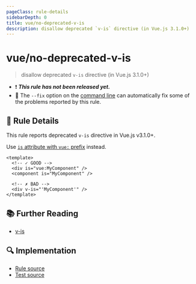 ```yaml
---
pageClass: rule-details
sidebarDepth: 0
title: vue/no-deprecated-v-is
description: disallow deprecated `v-is` directive (in Vue.js 3.1.0+)
---
```

# vue/no-deprecated-v-is

> disallow deprecated `v-is` directive (in Vue.js 3.1.0+)

- :exclamation: <badge text="This rule has not been released yet." vertical="middle" type="error"> ***This rule has not been released yet.*** </badge>
- :wrench: The `--fix` option on the [command line](https://eslint.org/docs/user-guide/command-line-interface#fixing-problems) can automatically fix some of the problems reported by this rule.

## :book: Rule Details

This rule reports deprecated `v-is` directive in Vue.js v3.1.0+.

Use [`is` attribute with `vue:` prefix](https://v3.vuejs.org/api/special-attributes.html#is) instead.

<eslint-code-block fix :rules="{'vue/no-deprecated-v-is': ['error']}">

```vue
<template>
  <!-- ✓ GOOD -->
  <div is="vue:MyComponent" />
  <component is="MyComponent" />
  
  <!-- ✗ BAD -->
  <div v-is="'MyComponent'" />
</template>
```

</eslint-code-block>

## :books: Further Reading

- [v-is](https://v3.vuejs.org/api/directives.html#v-is)

## :mag: Implementation

- [Rule source](https://github.com/vuejs/eslint-plugin-vue/blob/master/lib/rules/no-deprecated-v-is.js)
- [Test source](https://github.com/vuejs/eslint-plugin-vue/blob/master/tests/lib/rules/no-deprecated-v-is.js)
